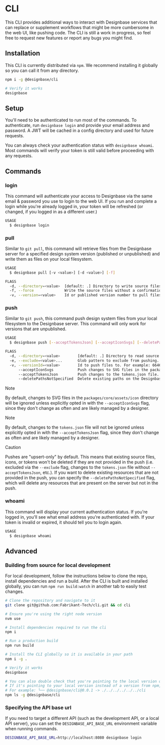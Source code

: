 # CLI

This CLI provides additional ways to interact with Designbase services that can replace or supplement workflows that might be more cumbersome in the web UI, like pushing code. The CLI is still a work in progress, so feel free to request new features or report any bugs you might find.

## Installation

This CLI is currently distributed via `npm`. We recommend installing it globally so you can call it from any directory.

```sh
npm i -g @designbase/cli

# Verify it works
designbase
```

## Setup

You'll need to be authenticated to run most of the commands. To authenticate, run `designbase login` and provide your email address and password. A JWT will be cached in a config directory and used for future requests.

You can always check your authentication status with `designbase whoami`. Most commands will verify your token is still valid before proceeding with any requests.

## Commands

### login

This command will authenticate your access to Designbase via the same email & password you use to login to the web UI. If you run and complete a login while you're already logged in, your token will be refreshed (or changed, if you logged in as a different user.)

```sh
USAGE
  $ designbase login
```

### pull

Similar to `git pull`, this command will retrieve files from the Designbase server for a specified design system version (published or unpublished) and write them as files on your local filesystem.

```sh
USAGE
  $ designbase pull [-v <value>] [-d <value>] [-f]

FLAGS
  -d, --directory=<value>  [default: .] Directory to write source files to.
  -f, --force              Write the source files without a confirmation prompt
  -v, --version=<value>    Id or published version number to pull files from. For example: v0.0.43, 0.0.43, or 66461c33e633cbb0adf030ab
```

### push

Similar to `git push`, this command push design system files from your local filesystem to the Designbase server. This command will only work for versions that are unpublished.

```sh
USAGE
  $ designbase push [--acceptTokensJson] [--acceptIconSvgs] [--deletePathsNotSpecified] [-d <value>] [-e <value>...] [-v <value>]

FLAGS
  -d, --directory=<value>        [default: .] Directory to read source files from.
  -e, --exclude=<value>...       Glob pattern to exclude from pushing. For example, designbase push --exclude "**/*.md" would recursively exclude any markdown files.
  -v, --versionId=<value>        Id to push files to. For example: 66461c33e633cbb0adf030ab. Published version numbers are not accepted because published versions cannot be modified.
      --acceptIconSvgs           Push changes to SVG files in the packages/core/assets/icon directory.
      --acceptTokensJson         Push changes to the tokens.json file.
      --deletePathsNotSpecified  Delete existing paths on the Designbase server that are not present in  push.
```

> [!NOTE]  
> By default, changes to SVG files in the `packages/core/assets/icon` directory will be ignored unless explicitly opted in with the `--acceptIconSvgs` flag, since they don't change as often and are likely managed by a designer.

> [!NOTE]  
> By default, changes to the `tokens.json` file will not be ignored unless explicitly opted in with the `--acceptTokensJson` flag, since they don't change as often and are likely managed by a designer.

> [!CAUTION]  
> Pushes are "upsert-only" by default. This means that existing source files, icons, or tokens won't be deleted if they are not provided in the push (i.e. excluded via the `--exclude` flag, changes to the `tokens.json` file without `--acceptTokensJson`, etc.). If you want to delete existing resources that are not provided in the push, you can specify the `--deletePathsNotSpecified` flag, which will delete any resources that are present on the server but not in the push.

### whoami

This command will display your current authentication status. If you're logged in, you'll see what email address you're authenticated with. If your token is invalid or expired, it should tell you to login again.

```sh
USAGE
  $ designbase whoami
```

## Advanced

### Building from source for local development

For local development, follow the instructions below to clone the repo, install dependencies and run a build. After the CLI is built and installed globally, you can run `npm run build:watch` in another tab to easily test changes.

```sh
# Clone the repository and navigate to it
git clone git@github.com:Fabrikant-Tech/cli.git && cd cli

# Ensure you're using the right node version
nvm use

# Install dependencies required to run the cli
npm i

# Run a production build
npm run build

# Install the CLI globally so it is available in your path
npm i -g .

# Verify it works
designbase

# You can also double check that you're pointing to the local version of the CLI
# If it's pointing to your local version instead of a version from npm, you should see a referenced directory
# For example: └── @designbase/cli@0.0.1 -> ./../../../../../cli
npm ls -g @designbase/cli
```

### Specifying the API base url

If you need to target a different API (such as the development API, or a local API server), you can set the `DESIGNBASE_API_BASE_URL` environment variable when running commands.

```sh
DESIGNBASE_API_BASE_URL=http://localhost:8080 designbase login
```
